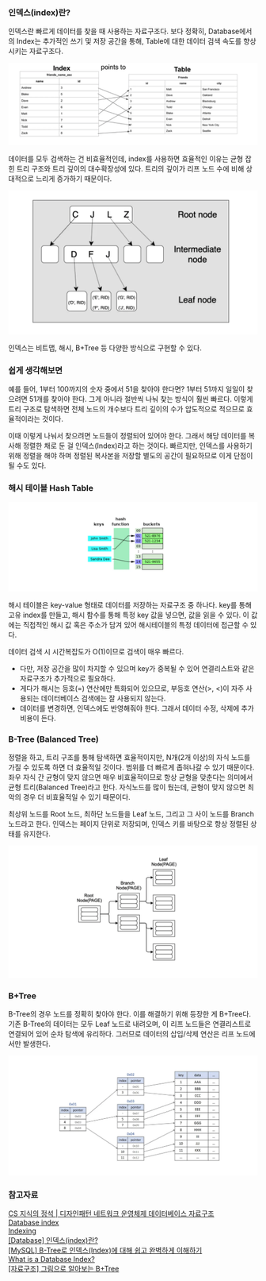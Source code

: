 ### 인덱스(index)란?

인덱스란 빠르게 데이터를 찾을 때 사용하는 자료구조다. 보다 정확히, Database에서의 Index는 추가적인 쓰기 및 저장 공간을 통해, Table에 대한 데이터 검색 속도를 향상시키는 자료구조다.

![alt text](image.png)

데이터를 모두 검색하는 건 비효율적인데, index를 사용하면 효율적인 이유는 균형 잡힌 트리 구조와 트리 깊이의 대수확장성에 있다. 트리의 깊이가 리프 노드 수에 비해 상대적으로 느리게 증가하기 때문이다.

![alt text](image-1.png)

인덱스는 비트맵, 해시, B+Tree 등 다양한 방식으로 구현할 수 있다.

### 쉽게 생각해보면

예를 들어, 1부터 100까지의 숫자 중에서 51을 찾아야 한다면? 1부터 51까지 일일이 찾으려면 51개를 찾아야 한다. 그게 아니라 절반씩 나눠 찾는 방식이 훨씬 빠르다. 이렇게 트리 구조로 탐색하면 전체 노드의 개수보다 트리 깊이의 수가 압도적으로 적으므로 효율적이라는 것이다.

이때 이렇게 나눠서 찾으려면 노드들이 정렬되어 있어야 한다. 그래서 해당 데이터를 복사해 정렬한 채로 둔 걸 인덱스(Index)라고 하는 것이다. 빠르지만, 인덱스를 사용하기 위해 정렬을 해야 하며 정렬된 복사본을 저장할 별도의 공간이 필요하므로 이게 단점이 될 수도 있다.

### 해시 테이블 Hash Table

![alt text](image-2.png)

해시 테이블은 key-value 형태로 데이터를 저장하는 자료구조 중 하나다. key를 통해 고유 index를 만들고, 해시 함수를 통해 특정 key 값을 넣으면, 값을 읽을 수 있다. 이 값에는 직접적인 해시 값 혹은 주소가 담겨 있어 해시테이블의 특정 데이터에 접근할 수 있다.

데이터 검색 시 시간복잡도가 O(1)이므로 검색이 매우 빠르다.

- 다만, 저장 공간을 많이 차지할 수 있으며 key가 중복될 수 있어 연결리스트와 같은 자료구조가 추가적으로 필요하다.
- 게다가 해시는 등호(=) 연산에만 특화되어 있으므로, 부등호 연산(>, <)이 자주 사용되는 데이터베이스 검색에는 잘 사용되지 않는다.
- 데이터를 변경하면, 인덱스에도 반영해줘야 한다. 그래서 데이터 수정, 삭제에 추가 비용이 든다.

### B-Tree (Balanced Tree)

정렬을 하고, 트리 구조를 통해 탐색하면 효율적이지만, N개(2개 이상)의 자식 노드를 가질 수 있도록 하면 더 효율적일 것이다. 범위를 더 빠르게 좁혀나갈 수 있기 때문이다. 좌우 자식 간 균형이 맞지 않으면 매우 비효율적이므로 항상 균형을 맞춘다는 의미에서 균형 트리(Balanced Tree)라고 한다. 자식노드를 많이 뒀는데, 균형이 맞지 않으면 최악의 경우 더 비효율적일 수 있기 때문이다.

최상위 노드를 Root 노드, 최하단 노드들을 Leaf 노드, 그리고 그 사이 노드를 Branch 노드라고 한다. 인덱스는 페이지 단위로 저장되며, 인덱스 키를 바탕으로 항상 정렬된 상태를 유지한다.

![alt text](image-3.png)

### B+Tree

B-Tree의 경우 노드를 정확히 찾아야 한다. 이를 해결하기 위해 등장한 게 B+Tree다. 기존 B-Tree의 데이터는 모두 Leaf 노드로 내려오며, 이 리프 노드들은 연결리스트로 연결되어 있어 순차 탐색에 유리하다. 그러므로 데이터의 삽입/삭제 연산은 리프 노드에서만 발생한다.

![alt text](image-4.png)

### 참고자료

[CS 지식의 정석 | 디자인패턴 네트워크 운영체제 데이터베이스 자료구조](https://www.inflearn.com/course/%EA%B0%9C%EB%B0%9C%EC%9E%90-%EB%A9%B4%EC%A0%91-cs-%ED%8A%B9%EA%B0%95)<br>
[Database index](https://en.wikipedia.org/wiki/Database_index)<br>
[Indexing](https://dataschool.com/sql-optimization/how-indexing-works/)<br>
[[Database] 인덱스(index)란?](https://mangkyu.tistory.com/96)<br>
[[MySQL] B-Tree로 인덱스(Index)에 대해 쉽고 완벽하게 이해하기](https://mangkyu.tistory.com/286)<br>
[What is a Database Index?](https://www.codecademy.com/article/sql-indexes)<br>
[[자료구조] 그림으로 알아보는 B+Tree](https://velog.io/@emplam27/%EC%9E%90%EB%A3%8C%EA%B5%AC%EC%A1%B0-%EA%B7%B8%EB%A6%BC%EC%9C%BC%EB%A1%9C-%EC%95%8C%EC%95%84%EB%B3%B4%EB%8A%94-B-Plus-Tree)<br>
